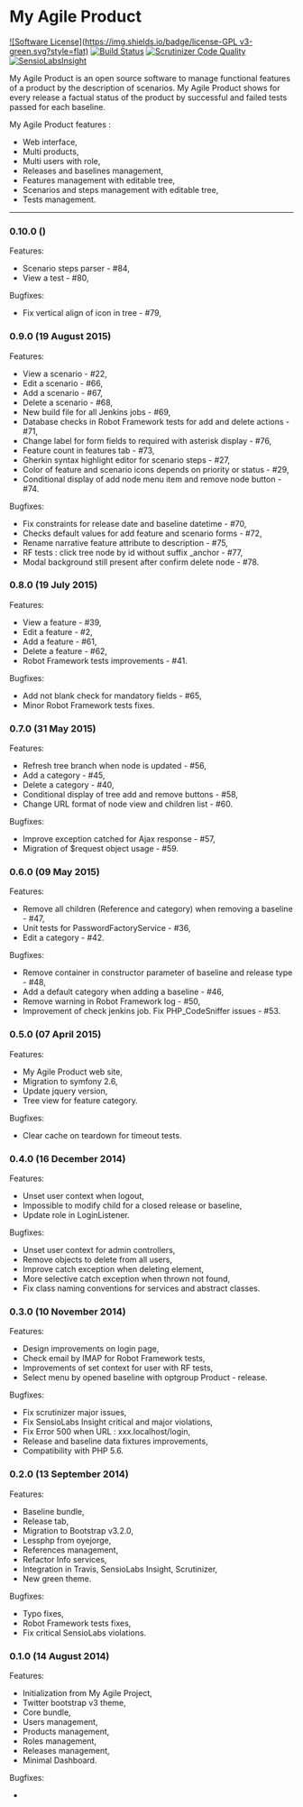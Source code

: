 My Agile Product
================
[![Software License](https://img.shields.io/badge/license-GPL v3-green.svg?style=flat)](LICENSE)
[![Build Status](https://travis-ci.org/jfx/my-agile-product.svg?branch=develop)](https://travis-ci.org/jfx/my-agile-product)
[![Scrutinizer Code Quality](https://scrutinizer-ci.com/g/jfx/my-agile-product/badges/quality-score.png?b=develop)](https://scrutinizer-ci.com/g/jfx/my-agile-product/?branch=develop)
[![SensioLabsInsight](https://insight.sensiolabs.com/projects/641d53ac-f255-49a3-97cc-17c13409f7fc/mini.png)](https://insight.sensiolabs.com/projects/641d53ac-f255-49a3-97cc-17c13409f7fc)

My Agile Product is an open source software to manage functional features of
a product by the description of scenarios.
My Agile Product shows for every release a factual status of the product by 
successful and failed tests passed for each baseline.

My Agile Product features :

* Web interface,
* Multi products,
* Multi users with role,
* Releases and baselines management,
* Features management with editable tree,
* Scenarios and steps management with editable tree,
* Tests management.

- - -
### 0.10.0 ()
Features:

  - Scenario steps parser - #84,
  - View a test - #80,
 

Bugfixes:

  - Fix vertical align of icon in tree - #79,


### 0.9.0 (19 August 2015)
Features:

  - View a scenario - #22,
  - Edit a scenario - #66,
  - Add a scenario - #67,
  - Delete a scenario - #68,
  - New build file for all Jenkins jobs - #69,
  - Database checks in Robot Framework tests for add and delete actions - #71,
  - Change label for form fields to required with asterisk display - #76,
  - Feature count in features tab - #73,
  - Gherkin syntax highlight editor for scenario steps - #27,
  - Color of feature and scenario icons depends on priority or status - #29,
  - Conditional display of add node menu item and remove node button - #74.
 

Bugfixes:

  - Fix constraints for release date and baseline datetime - #70,
  - Checks default values for add feature and scenario forms - #72,
  - Rename narrative feature attribute to description - #75,
  - RF tests : click tree node by id without suffix _anchor - #77,
  - Modal background still present after confirm delete node - #78.


### 0.8.0 (19 July 2015)
Features:

  - View a feature - #39,
  - Edit a feature - #2,
  - Add a feature - #61,
  - Delete a feature - #62,
  - Robot Framework tests improvements - #41.

Bugfixes:

  - Add not blank check for mandatory fields - #65,
  - Minor Robot Framework tests fixes.


### 0.7.0 (31 May 2015)
Features:

  - Refresh tree branch when node is updated - #56,
  - Add a category - #45,
  - Delete a category - #40,
  - Conditional display of tree add and remove buttons - #58,
  - Change URL format of node view and children list - #60.

Bugfixes:

  - Improve exception catched for Ajax response - #57,
  - Migration of $request object usage - #59.


### 0.6.0 (09 May 2015)
Features:

  - Remove all children (Reference and category) when removing a baseline - #47,
  - Unit tests for PasswordFactoryService - #36,
  - Edit a category - #42.

Bugfixes:

  - Remove container in constructor parameter of baseline and release type - #48,
  - Add a default category when adding a baseline - #46,
  - Remove warning in Robot Framework log - #50,
  - Improvement of check jenkins job. Fix PHP_CodeSniffer issues - #53.


### 0.5.0 (07 April 2015)
Features:

  - My Agile Product web site,
  - Migration to symfony 2.6,
  - Update jquery version,
  - Tree view for feature category.

Bugfixes:

  - Clear cache on teardown for timeout tests.


### 0.4.0 (16 December 2014)
Features:

  - Unset user context when logout,
  - Impossible to modify child for a closed release or baseline,
  - Update role in LoginListener.

Bugfixes:

  - Unset user context for admin controllers,
  - Remove objects to delete from all users,
  - Improve catch exception when deleting element,
  - More selective catch exception when thrown not found,
  - Fix class naming conventions for services and abstract classes.
  

### 0.3.0 (10 November 2014)
Features:

  - Design improvements on login page,
  - Check email by IMAP for Robot Framework tests,
  - Improvements of set context for user with RF tests,
  - Select menu by opened baseline with optgroup Product - release.

Bugfixes:

  - Fix scrutinizer major issues,
  - Fix SensioLabs Insight critical and major violations,
  - Fix Error 500 when URL : xxx.localhost/login,
  - Release and baseline data fixtures improvements,
  - Compatibility with PHP 5.6.
  

### 0.2.0 (13 September 2014)
Features:

  - Baseline bundle,
  - Release tab,
  - Migration to Bootstrap v3.2.0,
  - Lessphp from oyejorge,
  - References management,
  - Refactor Info services,
  - Integration in Travis, SensioLabs Insight, Scrutinizer,
  - New green theme.

Bugfixes:

  - Typo fixes,
  - Robot Framework tests fixes,
  - Fix critical SensioLabs violations.


### 0.1.0 (14 August 2014)
Features:

  - Initialization from My Agile Project,
  - Twitter bootstrap v3 theme,
  - Core bundle,
  - Users management,
  - Products management,
  - Roles management,
  - Releases management,
  - Minimal Dashboard.

Bugfixes:

  - 
